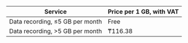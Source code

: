 | Service | Price per 1 GB, with VAT |
| --- | --- |
| Data recording, &le;5 GB per month | Free |
| Data recording, >5 GB per month | ₸116.38 |